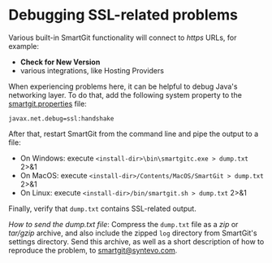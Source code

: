 # Debugging SSL-related problems

Various built-in SmartGit functionality will connect to *https* URLs, for example:

- **Check for New Version**
- various integrations, like Hosting Providers

When experiencing problems here, it can be helpful to debug Java's networking layer.
To do that, add the following system property to the [smartgit.properties](../Latest/System-Properties.md) file:

```
javax.net.debug=ssl:handshake
```
After that, restart SmartGit from the command line and pipe the output to a file:

- On Windows: execute `<install-dir>\bin\smartgitc.exe > dump.txt` 2>&1
- On MacOS: execute `<install-dir>/Contents/MacOS/SmartGit > dump.txt` 2>&1
- On Linux: execute `<install-dir>/bin/smartgit.sh > dump.txt` 2>&1

Finally, verify that `dump.txt` contains SSL-related output.

*How to send the dump.txt file*:
Compress the `dump.txt` file as a *zip* or *tar/gzip* archive, and also include the zipped `log` directory from SmartGit's settings directory.
Send this archive, as well as a short description of how to reproduce the problem, to <smartgit@syntevo.com>.
